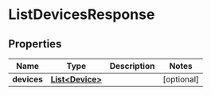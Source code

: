 

# ListDevicesResponse


## Properties

Name | Type | Description | Notes
------------ | ------------- | ------------- | -------------
**devices** | [**List&lt;Device&gt;**](Device.md) |  |  [optional]




